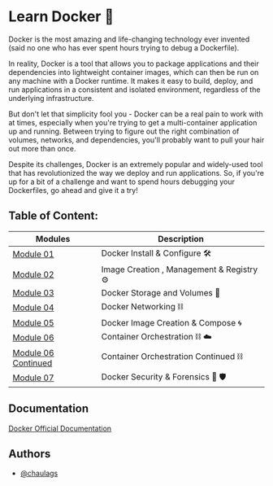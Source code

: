 
# Learn Docker  :whale:

Docker is the most amazing and life-changing technology ever invented (said no one who has ever spent hours trying to debug a Dockerfile). 

In reality, Docker is a tool that allows you to package applications and their dependencies into lightweight container images, which can then be run on any machine with a Docker runtime. It makes it easy to build, deploy, and run applications in a consistent and isolated environment, regardless of the underlying infrastructure.

But don't let that simplicity fool you - Docker can be a real pain to work with at times, especially when you're trying to get a multi-container application up and running. Between trying to figure out the right combination of volumes, networks, and dependencies, you'll probably want to pull your hair out more than once.

Despite its challenges, Docker is an extremely popular and widely-used tool that has revolutionized the way we deploy and run applications. So, if you're up for a bit of a challenge and want to spend hours debugging your Dockerfiles, go ahead and give it a try!


## Table of Content:

| Modules     | Description |
| ----------- | ----------- |
| [Module 01](https://github.com/chaulags/learnDocker/tree/main/Module01#module-01-docker-install--configure) | Docker Install & Configure :hammer_and_wrench: |
| [Module 02](https://github.com/chaulags/learnDocker/tree/main/Module02#module-02-image-creation--management--registry) | Image Creation , Management & Registry :gear: |
| [Module 03](https://github.com/chaulags/learnDocker/tree/main/Module03#module-03-docker-storage-and-volumes) | Docker Storage and Volumes :department_store: |
| [Module 04](https://github.com/chaulags/learnDocker/tree/main/Module04#module-04-docker-networking) | Docker Networking :chains: |
| [Module 05](https://github.com/chaulags/learnDocker/tree/main/Module05#module-05-docker-image-creation--compose) | Docker Image Creation & Compose :cyclone: |
| [Module 06](https://github.com/chaulags/learnDocker/tree/main/Module06#module-06-container-orchestration-using-docker-swarm) | Container Orchestration :chains: :cloud:   |
| [Module 06 Continued](https://github.com/chaulags/learnDocker/tree/main/Module06%20Continued#docker-swarm-continued) | Container Orchestration Continued :chains:  |
| [Module 07](https://github.com/chaulags/learnDocker/tree/main/Module07#module-07-docker-security--forensics) | Docker Security & Forensics :bow_and_arrow: :shield:   |

## Documentation

[Docker Official Documentation](https://docs.docker.com/)


## Authors

- [@chaulags](https://www.github.com/chaulags)

